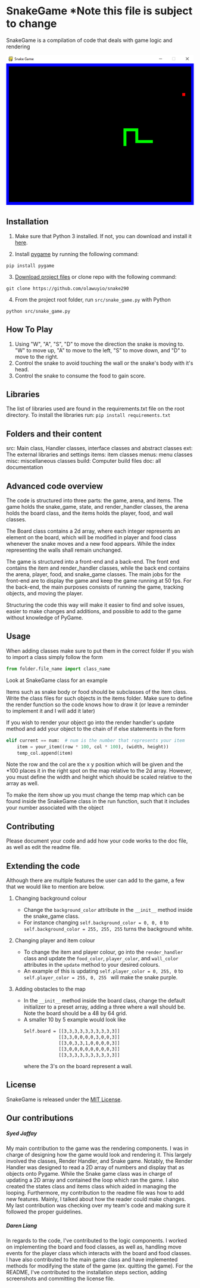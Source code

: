 # SnakeGame *Note this file is subject to change

SnakeGame is a compilation of code that deals with game logic and rendering

![Snake Game](/images/snake_game.png?raw=true)

## Installation

1. Make sure that Python 3 installed. If not, you can download and install it [here](https://www.python.org/downloads/).

2. Install [pygame](https://www.pygame.org) by running the following command:
```
pip install pygame
```

3. [Download project files](https://github.com/olawuyio/snake290/archive/master.zip) or clone repo with the following command:
```
git clone https://github.com/olawuyio/snake290
```

4. From the project root folder, run `src/snake_game.py` with Python
```
python src/snake_game.py
```
## How To Play
1. Using "W", "A", "S", "D" to move the direction the snake is moving to. "W" to move up, 
"A" to move to the left, "S" to move down, and "D" to move to the right.
2. Control the snake to avoid touching the wall or the snake's body with it's head.
3. Control the snake to consume the food to gain score.

## Libraries

The list of libraries used are found in the requirements.txt file on the root directory.
To install the libraries run: `pip install requirements.txt`

## Folders and their content

src: Main class, Handler classes, interface classes and abstract classes
ext: The external libraries and settings
items: item classes
menus: menu classes
misc: miscellaneous classes
build: Computer build files
doc: all documentation

## Advanced code overview

The code is structured into three parts: the game, arena, and items.
The game holds the snake_game, state, and render_handler classes,
the arena holds the board class, and the items holds the player,
food, and wall classes.

The Board class contains a 2d array, where each integer represents an element 
on the board, which will be modified in player and food class whenever 
the snake moves and a new food appears. While the index representing the walls 
shall remain unchanged.

The game is structured into a front-end and a back-end. The front end contains the
item and render_handler classes, while the back end contains the arena, player, food,
and snake_game classes. The main jobs for the front-end are to display the game and
keep the game running at 50 fps. For the back-end, the main purposes consists of
running the game, tracking objects, and moving the player.

Structuring the code this way will make it easier to find and solve issues, easier to
make changes and additions, and possible to add to the game without knowledge of PyGame.

## Usage

When adding classes make sure to put them in the correct folder
If you wish to import a class simply follow the form

```python
from folder.file_name import class_name
```

Look at SnakeGame class for an example

Items such as snake body or food should be subclasses of the item class. Write
the class files for such objects in the items folder. Make sure to define the
render function so the code knows how to draw it (or leave a reminder to
implement it and I will add it later)

If you wish to render your object go into the render handler's update method
and add your object to the chain of if else statements in the form

```python
elif current == num:  # num is the number that represents your item
    item = your_item((row * 100, col * 100), (width, height))
    temp_col.append(item)
```

Note the row and the col are the x y position which will be given
and the *100 places it in the right spot on the map relative to the 2d array.
However, you must define the width and height which should be scaled relative
to the array as well.

To make the item show up you must change the temp map which can be found
inside the SnakeGame class in the run function, such that it includes
your number associated with the object


## Contributing

Please document your code and add how your code works to the doc file, as well
as edit the readme file.

## Extending the code
Although there are multiple features the user can add to the game, a few that we 
would like to mention are below.  

1. Changing background colour
    * Change the ```background_color``` attribute in the ```__init__```
     method inside the snake_game class.
    * For instance changing ```self.background_color = 0, 0, 0``` to 
    ```self.background_color = 255, 255, 255``` turns the background white.

2. Changing player and item colour
    * To change the item and player colour, go into the ```render_handler``` 
    class and update the ```food_color```, ```player_color```, and 
    ```wall_color``` attributes in the ```update``` 
    method to your desired colours.
    * An example of this is updating ```self.player_color = 0, 255, 0``` to 
    ```self.player_color = 255, 0, 255 ``` will make the snake purple. 

3. Adding obstacles to the map
    * In the ```__init__``` method inside the board class, change the default 
    initializer to a preset array, adding a three where a wall should be.
    Note the board should be a 48 by 64 grid. 
    * A smaller 10 by 5 example would look like
      ```
      Self.board = [[3,3,3,3,3,3,3,3,3,3]] 
                   [[3,3,0,0,0,0,3,0,0,3]]
                   [[3,0,3,3,1,0,0,0,0,3]]
                   [[3,0,0,0,0,0,0,0,0,3]]
                   [[3,3,3,3,3,3,3,3,3,3]]
       ```
      where the 3's on the board represent a wall.
      
## License

SnakeGame is released under the [MIT License](https://github.com/olawuyio/snake290/blob/master/LICENSE).

## Our contributions

##### Syed Jaffay 

My main contribution to the game was the rendering components. I was in charge 
of designing how the game would look and rendering it. This largely involved 
the classes, Render Handler, and Snake game. Notably, the Render Handler was 
designed to read a 2D array of numbers and display that as objects onto Pygame. 
While the Snake game class was in charge of updating a 2D array and contained 
the loop which ran the game. I also created the states class and items class 
which aided in managing the looping. Furthermore, my contribution to the readme 
file was how to add new features. Mainly, I talked about how the reader could 
make changes. My last contribution was checking over my team's code and making 
sure it followed the proper guidelines. 

##### Daren Liang

In regards to the code, I've contributed to the logic components. I worked on implementing the board and food classes, as well as, handling move events for the player class which interacts with the board and food classes. I have also contributed to the main game class and have implemented methods for modifying the state of the game (ex. quitting the game). For the README, I've contributed to the installation steps section, adding screenshots and committing the license file.
